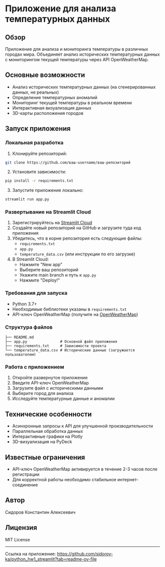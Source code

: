 # Приложение для анализа температурных данных

## Обзор
Приложение для анализа и мониторинга температуры в различных городах мира. Объединяет анализ исторических температурных данных с мониторингом текущей температуры через API OpenWeatherMap.

## Основные возможности
- Анализ исторических температурных данных (на сгенерированных данных, не реальных)
- Определение температурных аномалий
- Мониторинг текущей температуры в реальном времени
- Интерактивная визуализация данных
- 3D-карты расположения городов

## Запуск приложения

### Локальная разработка
1. Клонируйте репозиторий:
```bash
git clone https://github.com/ваш-username/ваш-репозиторий
```

2. Установите зависимости:
```bash
pip install -r requirements.txt
```

3. Запустите приложение локально:
```bash
streamlit run app.py
```

### Развертывание на Streamlit Cloud
1. Зарегистрируйтесь на [Streamlit Cloud](https://streamlit.io/cloud)
2. Создайте новый репозиторий на GitHub и загрузите туда код приложения
3. Убедитесь, что в корне репозитория есть следующие файлы:
   - `requirements.txt`
   - `app.py`
   - `temperature_data.csv` (или инструкции по его загрузке)
4. В Streamlit Cloud:
   - Нажмите "New app"
   - Выберите ваш репозиторий
   - Укажите main branch и путь к `app.py`
   - Нажмите "Deploy!"

### Требования для запуска
- Python 3.7+
- Необходимые библиотеки указаны в `requirements.txt`
- API-ключ OpenWeatherMap (получите на [OpenWeatherMap](https://openweathermap.org/api))

### Структура файлов
```
├── README.md
├── app.py               # Основной файл приложения
├── requirements.txt     # Зависимости проекта
└── temperature_data.csv # Исторические данные (загружается пользователем)
```

### Работа с приложением
1. Откройте развернутое приложение
2. Введите API-ключ OpenWeatherMap
3. Загрузите файл с историческими данными
4. Выберите город для анализа
5. Исследуйте температурные данные и аномалии

## Технические особенности
- Асинхронные запросы к API для улучшенной производительности
- Параллельная обработка данных
- Интерактивные графики на Plotly
- 3D-визуализация на PyDeck

## Известные ограничения
- API-ключ OpenWeatherMap активируется в течение 2-3 часов после регистрации
- Для корректной работы необходимо стабильное интернет-соединение

## Автор
Сидоров Константин Алексеевич

## Лицензия
MIT License

---
Ссылка на приложение: https://github.com/sidorov-ka/python_hw1_streamlit?tab=readme-ov-file
